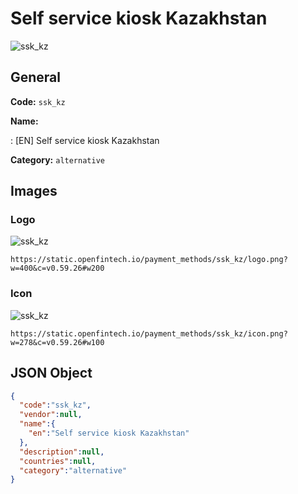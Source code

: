 
# Self service kiosk Kazakhstan 
![ssk_kz](https://static.openfintech.io/payment_methods/ssk_kz/logo.png?w=400&c=v0.59.26#w200)  

## General 
**Code:** `ssk_kz` 
 
**Name:** 
 
:	[EN] Self service kiosk Kazakhstan 
 
**Category:** `alternative` 
 

## Images 

### Logo 
![ssk_kz](https://static.openfintech.io/payment_methods/ssk_kz/logo.png?w=400&c=v0.59.26#w200)  

```
https://static.openfintech.io/payment_methods/ssk_kz/logo.png?w=400&c=v0.59.26#w200
```  

### Icon 
![ssk_kz](https://static.openfintech.io/payment_methods/ssk_kz/icon.png?w=278&c=v0.59.26#w100)  

```
https://static.openfintech.io/payment_methods/ssk_kz/icon.png?w=278&c=v0.59.26#w100
```  

## JSON Object 

```json
{
  "code":"ssk_kz",
  "vendor":null,
  "name":{
    "en":"Self service kiosk Kazakhstan"
  },
  "description":null,
  "countries":null,
  "category":"alternative"
}
```  
